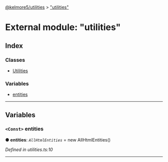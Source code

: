[@kelmore5/utilities](../README.md) > ["utilities"](../modules/_utilities_.md)

# External module: "utilities"

## Index

### Classes

* [Utilities](../classes/_utilities_.utilities.md)

### Variables

* [entities](_utilities_.md#entities)

---

## Variables

<a id="entities"></a>

### `<Const>` entities

**● entities**: *`AllHtmlEntities`* =  new AllHtmlEntities()

*Defined in utilities.ts:10*

___

